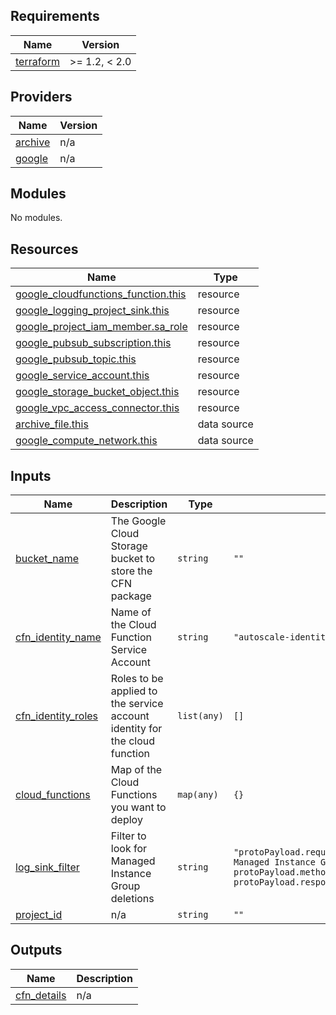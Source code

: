 <!-- BEGINNING OF PRE-COMMIT-TERRAFORM DOCS HOOK -->
## Requirements

| Name | Version |
|------|---------|
| <a name="requirement_terraform"></a> [terraform](#requirement\_terraform) | >= 1.2, < 2.0 |

## Providers

| Name | Version |
|------|---------|
| <a name="provider_archive"></a> [archive](#provider\_archive) | n/a |
| <a name="provider_google"></a> [google](#provider\_google) | n/a |

## Modules

No modules.

## Resources

| Name | Type |
|------|------|
| [google_cloudfunctions_function.this](https://registry.terraform.io/providers/hashicorp/google/latest/docs/resources/cloudfunctions_function) | resource |
| [google_logging_project_sink.this](https://registry.terraform.io/providers/hashicorp/google/latest/docs/resources/logging_project_sink) | resource |
| [google_project_iam_member.sa_role](https://registry.terraform.io/providers/hashicorp/google/latest/docs/resources/project_iam_member) | resource |
| [google_pubsub_subscription.this](https://registry.terraform.io/providers/hashicorp/google/latest/docs/resources/pubsub_subscription) | resource |
| [google_pubsub_topic.this](https://registry.terraform.io/providers/hashicorp/google/latest/docs/resources/pubsub_topic) | resource |
| [google_service_account.this](https://registry.terraform.io/providers/hashicorp/google/latest/docs/resources/service_account) | resource |
| [google_storage_bucket_object.this](https://registry.terraform.io/providers/hashicorp/google/latest/docs/resources/storage_bucket_object) | resource |
| [google_vpc_access_connector.this](https://registry.terraform.io/providers/hashicorp/google/latest/docs/resources/vpc_access_connector) | resource |
| [archive_file.this](https://registry.terraform.io/providers/hashicorp/archive/latest/docs/data-sources/file) | data source |
| [google_compute_network.this](https://registry.terraform.io/providers/hashicorp/google/latest/docs/data-sources/compute_network) | data source |

## Inputs

| Name | Description | Type | Default | Required |
|------|-------------|------|---------|:--------:|
| <a name="input_bucket_name"></a> [bucket\_name](#input\_bucket\_name) | The Google Cloud Storage bucket to store the CFN package | `string` | `""` | no |
| <a name="input_cfn_identity_name"></a> [cfn\_identity\_name](#input\_cfn\_identity\_name) | Name of the Cloud Function Service Account | `string` | `"autoscale-identity"` | no |
| <a name="input_cfn_identity_roles"></a> [cfn\_identity\_roles](#input\_cfn\_identity\_roles) | Roles to be applied to the service account identity for the cloud function | `list(any)` | `[]` | no |
| <a name="input_cloud_functions"></a> [cloud\_functions](#input\_cloud\_functions) | Map of the Cloud Functions you want to deploy | `map(any)` | `{}` | no |
| <a name="input_log_sink_filter"></a> [log\_sink\_filter](#input\_log\_sink\_filter) | Filter to look for Managed Instance Group deletions | `string` | `"protoPayload.requestMetadata.callerSuppliedUserAgent=\"GCE Managed Instance Group\" AND protoPayload.methodName=\"v1.compute.instances.delete\" AND protoPayload.response.progress=\"0\""` | no |
| <a name="input_project_id"></a> [project\_id](#input\_project\_id) | n/a | `string` | `""` | no |

## Outputs

| Name | Description |
|------|-------------|
| <a name="output_cfn_details"></a> [cfn\_details](#output\_cfn\_details) | n/a |
<!-- END OF PRE-COMMIT-TERRAFORM DOCS HOOK -->
